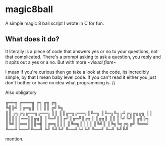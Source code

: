 # magic8ball
A simple magic 8 ball script I wrote in C for fun.

## What does it do?
It literally is a piece of code that answers yes or no to your questions, not that complicated.
There's a prompt asking to ask a question, you reply and it spits out a yes or a no.
But with more  *~visual flare~* 

I mean if you're curious then go take a look at the code, its incredibly simple, by that I mean baby level code. If you can't read it either you just don't bother or have no idea what programming is. /j


Also obligatory 

╔══╗                    ╔═══╗       ╔╗      ╔╗   ╔╗       
╚╣╠╝                    ║╔═╗║       ║║      ║║  ╔╝╚╗      
 ║║     ╔╗╔╗╔══╗╔══╗    ║║ ║║╔═╗╔══╗║╚═╗    ║╚═╗╚╗╔╝╔╗╔╗╔╗
 ║║     ║║║║║══╣║╔╗║    ║╚═╝║║╔╝║╔═╝║╔╗║    ║╔╗║ ║║ ║╚╝╚╝║
╔╣╠╗    ║╚╝║╠══║║║═╣    ║╔═╗║║║ ║╚═╗║║║║    ║╚╝║ ║╚╗╚╗╔╗╔╝
╚══╝    ╚══╝╚══╝╚══╝    ╚╝ ╚╝╚╝ ╚══╝╚╝╚╝    ╚══╝ ╚═╝ ╚╝╚╝ 
                                                          
                                                          
mention.

